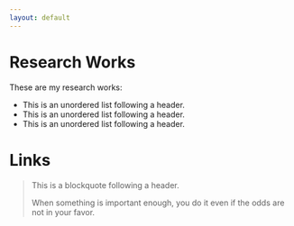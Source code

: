 ```yaml
---
layout: default
---
```


# **Research Works**

These are my research works:

*   This is an unordered list following a header.
*   This is an unordered list following a header.
*   This is an unordered list following a header.

# Links

> This is a blockquote following a header.
>
> When something is important enough, you do it even if the odds are not in your favor.

